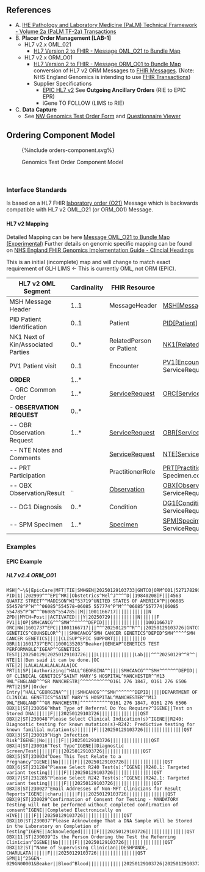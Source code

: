 
## References

- A. [IHE Pathology and Laboratory Medicine (PaLM) Technical Framework - Volume 2a (PaLM TF-2a) Transactions](https://www.ihe.net/uploadedFiles/Documents/PaLM/IHE_PaLM_TF_Vol2a.pdf)
- B. **Placer Order Management [LAB-1]**
  - HL7 v2.x OML_021
    - [HL7 Version 2 to FHIR - Message OML_O21 to Bundle Map](https://build.fhir.org/ig/HL7/v2-to-fhir/ConceptMap-message-oml-o21-to-bundle.html)
  - HL7 v2.x ORM_O01
    - [HL7 Version 2 to FHIR - Message ORM_O01 to Bundle Map](https://build.fhir.org/ig/HL7/v2-to-fhir/ConceptMap-message-orm-o01-to-bundle.html) conversion of HL7 v2 ORM Messages to [FHIR Messages](https://hl7.org/fhir/R4/messaging.html). (Note: NHS England Genomics is intending to use [FHIR Transactions](https://hl7.org/fhir/R4/http.html#transaction))
    - Supplier Specifications
      - [EPIC HL7 v2](https://open.epic.com/Interface/HL7v2) See **Outgoing Ancillary Orders**  (RIE to EPIC EPR)
      - iGene TO FOLLOW (LIMS to RIE)
- C. **Data Capture**
  - See [NW Genomics Test Order Form](Questionnaire-NW-Genomics-Test-Order.html) and [Questionnaire Viewer](https://project-wildfyre.github.io/questionnaire-viewer/?q=https://fhir-mft.github.io/FHIRGenomics/Questionnaire-NW-Genomics-Test-Order.json)

## Ordering Component Model

<figure>
{%include orders-component.svg%}
<p id="fX.X.X.X-X" class="figureTitle">Genomics Test Order Component Model</p>
</figure>
<br clear="all">

### Interface Standards

Is based on a HL7 FHIR [laboratory order (O21)](MessageDefinition-MessageDefinition-laboratory-order.html) Message which is backwards compatible with HL7 v2 OML_O21 (or ORM_O01) Message.


#### HL7 v2 Mapping 

Detailed Mapping can be here [Message OML_O21 to Bundle Map (Experimental)](https://build.fhir.org/ig/HL7/v2-to-fhir/ConceptMap-message-oml-o21-to-bundle.html)
Further details on genomic specific mapping can be found on [NHS England FHIR Genomics Implementation Guide - Clincial Headings](https://simplifier.net/guide/fhir-genomics-implementation-guide/Home/Design/Clinicalheadings)

This is an initial (incomplete) map and will change to match exact requirement of GLH LIMS <- This is currently OML, not ORM (EPIC).

| HL7 v2 OML Segment                 | Cardinality | FHIR Resource                                             | Map                                                                                                                                            | 
|------------------------------------|-------------|-----------------------------------------------------------|------------------------------------------------------------------------------------------------------------------------------------------------|
| MSH Message Header                 | 1..1        | MessageHeader                                             | [MSH[MessageHeader]](https://build.fhir.org/ig/HL7/v2-to-fhir/ConceptMap-segment-msh-to-messageheader.html)                                    |
| PID Patient Identification         | 0..1        | Patient                                                   | [PID[Patient]](https://build.fhir.org/ig/HL7/v2-to-fhir/ConceptMap-segment-pid-to-patient.html) via ServiceRequest.subject                     |                                                                                          |
| NK1 Next of Kin/Associated Parties | 0..*        | RelatedPerson or Patient                                  | [NK1[RelatedPerson]](NK1[RelatedPerson]) or [NK1[Patient]](NK1[Patient])                                                                       |
| PV1 Patient visit                  | 0..1        | Encounter                                                 | [PV1[Encounter]](https://build.fhir.org/ig/HL7/v2-to-fhir/ConceptMap-segment-pv1-to-encounter.html) via ServiceRequest.encounter               | 
| **ORDER**                          | 1..*        |                                                           |                                                                                                                                                |
| - ORC Common Order                 | 1..*        | [ServiceRequest](StructureDefinition-ServiceRequest.html) | [ORC[ServiceRequest]](https://build.fhir.org/ig/HL7/v2-to-fhir/ConceptMap-segment-orc-to-servicerequest.html)                                  |
| - **OBSERVATION REQUEST**          | 0..*        |                                                           |                                                                                                                                                |
| -- OBR Observation Request         | 1..*        | [ServiceRequest](StructureDefinition-ServiceRequest.html) | [OBR[ServiceRequest]](https://build.fhir.org/ig/HL7/v2-to-fhir/ConceptMap-segment-obr-to-servicerequest.html)                                  
| -- NTE Notes and Comments          |             | [ServiceRequest](StructureDefinition-ServiceRequest.html) | [NTE[ServiceRequest]](https://build.fhir.org/ig/HL7/v2-to-fhir/ConceptMap-segment-nte-to-servicerequest.html)                                  |
| -- PRT Participation               |             | PractitionerRole                                          | [PRT[PractitionerRole]](https://build.fhir.org/ig/HL7/v2-to-fhir/ConceptMap-segment-prt-to-practitionerrole.html) via Specimen.collection      |
| -- OBX Observation/Result          | *..*        | [Observation](StructureDefinition-ServiceRequest.html)    | [OBX[Observation-Component]](https://build.fhir.org/ig/HL7/v2-to-fhir/ConceptMap-segment-obx-component-to-observation.html) via ServiceRequest.supportingInfo                    
| -- DG1 Diagnosis                   | 0..*        | Condition                                                 | [DG1[Condition]](https://build.fhir.org/ig/HL7/v2-to-fhir/ConceptMap-segment-dg1-to-condition.html) via ServiceRequest.resason[Reference/Code] |
| -- SPM Specimen                    | 1..*        | [Specimen](StructureDefinition-Specimen.html)             | [SPM[Specimen]](https://build.fhir.org/ig/HL7/v2-to-fhir/ConceptMap-segment-spm-to-specimen.html) via ServiceRequest.specimen                  |                                                                                                         |


### Examples

#### EPIC Example

##### HL7 v2.4 ORM_O01

```
MSH|^~\&|EpicCare|MFT|TIE|SMHGEN|20250129103733|GNTCO|ORM^O01|527178290|T|2.4|||AL|NE
PID|1||202999^^^EPI^MR||Obstetrics^Mel^J^^^^D||19840208|F|||4563 QUARTZ STREET^^MADISON^WI^53719^UNITED STATES OF AMERICA^P||06085 554578^P^H^^^06085^554578~06085 557774^P^M^^^06085^557774|06085 554785^P^W^^^06085^554785||M||1001166717||||||||||||N
ZPD||MYCH~Post||ACTIVATED|||Y|20250729||||||||||N||||||F
PV1|1|OP|SMHCANCG^^^SMH^^^^^^^DEPID||||||||||||||||1001166717
ORC|NW|1601737^EPC||1001166717|||^^^20250129^^R^^||20250129103726|GNTCO^MEDICAL GENETICS^COUNSELOR^^|||SMHCANCG^SMH CANCER GENETICS^DEPID^SMH^^^^^SMH CANCER GENETICS|||||CLISUP^EPIC SUPPORT|||||||||||O
OBR|1|1601737^EPC|1000135203^Beaker|GENEAP^GENETICS TEST PERFORMABLE^IGEAP^^GENETICS TEST||20250129|20250129103726||||L|||||||||||||Lab|||^^^20250129^^R^^|||||||||20250129
NTE|1||Ben said it can be done.|OC
NTE|2||LALALALALALALALA|OC
PRT|1|SP||Authorizing|^HALL^GEORGINA^^||||SMHCANCG^^^SMH^^^^^^^DEPID|||||DEPARTMENT OF CLINICAL GENETICS^SAINT MARY'S HOSPITAL^MANCHESTER^^M13 9WL^ENGLAND^^^GR MANCHESTR|^^^^^^^^^^^0161 276 1847, 0161 276 6506
PRT|2|SP||Order Entry|^HALL^GEORGINA^^||||SMHCANCG^^^SMH^^^^^^^DEPID|||||DEPARTMENT OF CLINICAL GENETICS^SAINT MARY'S HOSPITAL^MANCHESTER^^M13 9WL^ENGLAND^^^GR MANCHESTR|^^^^^^^^^^^0161 276 1847, 0161 276 6506
OBX|1|ST|230056^What Type of Referral Do You Require?^IGENE||Test on Stored DNA||||||F|||20250129103726|||||||||||||||QST
OBX|2|ST|230048^Please Select Clinical Indication(s)^IGENE||R240: Diagnostic testing for known mutation(s)~R242: Predictive testing for known familial mutation(s)||||||F|||20250129103726|||||||||||||||QST
OBX|3|ST|230019^High Infection Risk^IGENE||No||||||F|||20250129103726|||||||||||||||QST
OBX|4|ST|230016^Test Type^IGENE||Diagnostic Screen/Test||||||F|||20250129103726|||||||||||||||QST
OBX|5|ST|230034^Does This Test Relate to a Pregnancy^IGENE||No||||||F|||20250129103726|||||||||||||||QST
OBX|6|ST|231284^Please Select R240 Test(s):^IGENE||R240.1: Targeted variant testing||||||F|||20250129103726|||||||||||||||QST
OBX|7|ST|231285^Please Select R242 Test(s):^IGENE||R242.1: Targeted variant testing||||||F|||20250129103726|||||||||||||||QST
OBX|8|ST|230027^Email Addresses of Non-MFT Clinicians for Result Reports^IGENE||charu||||||F|||20250129103726|||||||||||||||QST
OBX|9|ST|230029^Confirmation of Consent for Testing - MANDATORY Testing will not be performed without completed confirmation of consent^IGENE||Completed Electronically on HIVE||||||F|||20250129103726|||||||||||||||QST
OBX|10|ST|230037^Please Acknowledge That a DNA Sample Will be Stored in the Laboratory on Completion of Testing^IGENE||Acknowledged||||||F|||20250129103726|||||||||||||||QST
OBX|11|ST|230039^Is the Person Ordering the Test the Referring Clinician^IGENE||No||||||F|||20250129103726|||||||||||||||QST
OBX|12|ST|^Name of Supervising Clinician||DESHPANDE, CHARULATA||||||F|||20250129103726|||||||||||||||QST
SPM|1|^25GEN-029GN00001&Beaker||Blood^Blood|||||||||||||20250129103726|20250129103727||Y|||||||||||||||S
```

